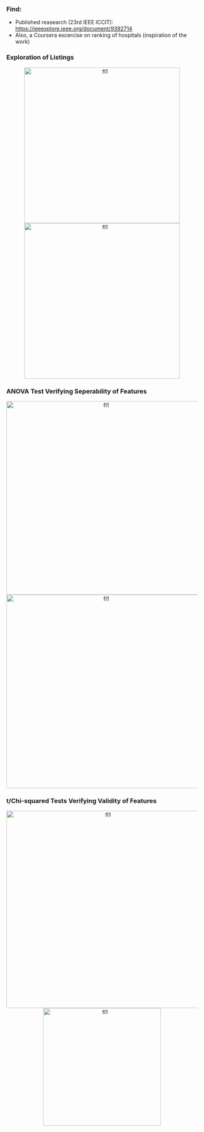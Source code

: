 ### Find:
- Published reasearch (23rd IEEE ICCIT): https://ieeexplore.ieee.org/document/9392714
- Also, a Coursera excercise on ranking of hospitals (inspiration of the work)

### Exploration of Listings
<p align="center">
  <img width="410" alt="fl1" src="https://github.com/shithi30/Preprocess_Listings_for_Rank_Analytics/assets/43873081/e1cfbec1-1503-4876-8849-dd0b030ae3af">
  <br>
  <img width="410" alt="fl1" src="https://github.com/shithi30/Preprocess_Listings_for_Rank_Analytics/assets/43873081/da63d5cf-4262-4ede-ba7e-d972e248f79b">
</p>

### ANOVA Test Verifying Seperability of Features
<p align="center">
  <img width="510" alt="fl1" src="https://github.com/shithi30/Preprocess_Listings_for_Rank_Analytics/assets/43873081/6d7be391-fe7e-4672-8108-5b0b00a38390">
  <br>
  <img width="510" alt="fl1" src="https://github.com/shithi30/Preprocess_Listings_for_Rank_Analytics/assets/43873081/30642199-0702-4869-b1f7-6f7e96db53d5">
</p>

### t/Chi-squared Tests Verifying Validity of Features

<p align="center">
  <img width="520" alt="fl1" src="https://github.com/shithi30/Preprocess_Listings_for_Rank_Analytics/assets/43873081/13f99c9f-30a4-40ef-baca-8dcbfc4e7c26">
  <br>
  <img width="310" alt="fl1" src="https://github.com/shithi30/Preprocess_Listings_for_Rank_Analytics/assets/43873081/f32c999e-23fb-4051-b3e0-10baecf66046">
</p>

